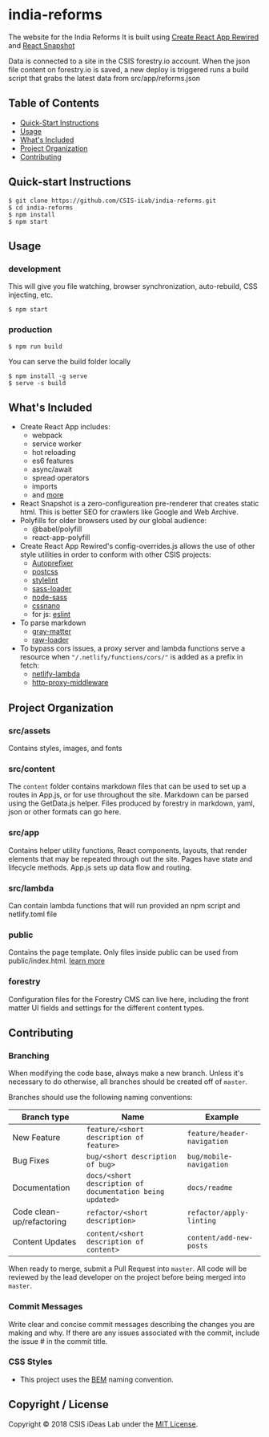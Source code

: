 # india-reforms
The website for the India Reforms
It is built using [Create React App Rewired](https://github.com/timarney/react-app-rewired) and [React Snapshot](https://github.com/geelen/react-snapshot)

Data is connected to a site in the CSIS forestry.io account. When the json file content on forestry.io is saved, a new deploy is triggered runs a build script that grabs the latest data from  src/app/reforms.json



## Table of Contents
* [Quick-Start Instructions](#quick-start-instructions)
* [Usage](#usage)
* [What's Included](#whats-included)
* [Project Organization](#project-organization)
* [Contributing](#contributing)

## Quick-start Instructions
```shell
$ git clone https://github.com/CSIS-iLab/india-reforms.git
$ cd india-reforms
$ npm install
$ npm start
```

## Usage

### development

This will give you file watching, browser synchronization, auto-rebuild, CSS injecting, etc.

```shell
$ npm start
```

### production

```shell
$ npm run build
```
You can serve the build folder locally
```shell
$ npm install -g serve
$ serve -s build
```

## What's Included
- Create React App includes:
  - webpack
  - service worker
  - hot reloading
  - es6 features
  - async/await
  - spread operators
  - imports
  - and [more](https://github.com/facebook/create-react-app)
- React Snapshot is a zero-configureation pre-renderer that creates static html. This is better SEO for crawlers like Google and Web Archive.
- Polyfills for older browsers used by our global audience:
  - @babel/polyfill
  - react-app-polyfill
- Create React App Rewired's config-overrides.js allows the use of other style utilities in order to conform with other CSIS projects:
  - [Autoprefixer](https://github.com/postcss/autoprefixer)
  - [postcss](http://postcss.org/)
  - [stylelint](https://stylelint.io/)
  - [sass-loader](https://github.com/webpack-contrib/sass-loader)
  - [node-sass](https://github.com/sass/node-sass)
  - [cssnano](https://cssnano.co/)
  - for js: [eslint](https://eslint.org/)
- To parse markdown
  - [gray-matter](https://github.com/jonschlinkert/gray-matter)
  - [raw-loader](https://github.com/webpack-contrib/raw-loader)
- To bypass cors issues, a proxy server and lambda functions serve a resource when `"/.netlify/functions/cors/"` is added as a prefix in fetch:
  - [netlify-lambda](https://github.com/netlify/create-react-app-lambda)
  - [http-proxy-middleware](https://github.com/chimurai/http-proxy-middleware)

## Project Organization

### src/assets
Contains styles, images, and fonts

### src/content
The `content` folder contains markdown files that can be used to set up a routes in App.js, or for use throughout the site. Markdown can be parsed using the GetData.js helper. Files produced by forestry in markdown, yaml, json or other formats can go here.

### src/app
Contains helper utility functions, React components, layouts, that render elements that may be repeated through out the site. Pages have state and lifecycle methods. App.js sets up data flow and routing.

### src/lambda
Can contain lambda functions that will run provided an npm script and netlify.toml file

### public
Contains the page template. Only files inside public can be used from public/index.html. [learn more](https://facebook.github.io/create-react-app/docs/using-the-public-folder#docsNav)

### forestry
Configuration files for the Forestry CMS can live here, including the front matter UI fields and settings for the different content types.

## Contributing
### Branching
When modifying the code base, always make a new branch. Unless it's necessary to do otherwise, all branches should be created off of `master`.

Branches should use the following naming conventions:

| Branch type               | Name                                                      | Example                     |
|---------------------------|-----------------------------------------------------------|-----------------------------|
| New Feature               | `feature/<short description of feature>`                  | `feature/header-navigation` |
| Bug Fixes                 | `bug/<short description of bug>`                          | `bug/mobile-navigation`     |
| Documentation             | `docs/<short description of documentation being updated>` | `docs/readme`               |
| Code clean-up/refactoring | `refactor/<short description>`                            | `refactor/apply-linting`    |
| Content Updates           | `content/<short description of content>`                  | `content/add-new-posts`     |

When ready to merge, submit a Pull Request into `master`. All code will be reviewed by the lead developer on the project before being merged into `master`.

### Commit Messages
Write clear and concise commit messages describing the changes you are making and why. If there are any issues associated with the commit, include the issue # in the commit title.

### CSS Styles
* This project uses the [BEM](http://getbem.com/introduction/) naming convention.

## Copyright / License

Copyright © 2018 CSIS iDeas Lab under the [MIT License](https://github.com/ixkaito/frasco/blob/master/LICENSE).
